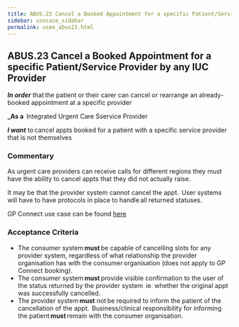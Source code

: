 ```yaml
---
title: ABUS.23 Cancel a Booked Appointment for a specific Patient/Service Provider by any IUC Provider
sidebar: usecase_sidebar
permalink: usee_abus23.html
---
```


## ABUS.23 Cancel a Booked Appointment for a specific Patient/Service Provider by any IUC Provider
**_In order_** that the patient or their carer can cancel or rearrange an already-booked appointment at a specific provider 

**_As a**  Integrated Urgent Care Sservice Provider

**_I want_** to cancel appts booked for a patient with a specific service provider that is not themselves 

### Commentary 

As urgent care providers can receive calls for different regions they must have the ability to cancel appts that they did not actually raise.   

It may be that the provider system cannot cancel the appt.  User systems will have to have protocols in place to handle all returned statuses. 

GP Connect use case can be found <a href="https://nhsconnect.github.io/gpconnect/appointments_use_case_cancel_an_appointment.html" target="_blank">here</a>

### Acceptance Criteria  
* The consumer system **must** be capable of cancelling slots for any provider system, regardless of what relationship the provider organisation has with the consumer organisation (does not apply to GP Connect booking).
* The consumer system **must** provide visible confirmation to the user of the status returned by the provider system  ie. whether the original appt was successfully cancelled.
* The provider system **must** not be required to inform the patient of the cancellation of the appt.  Business/clinical responsibility for informing the patient **must** remain with the consumer organisation.
